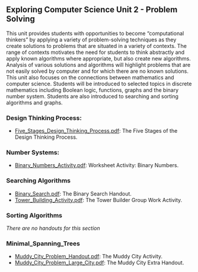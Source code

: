 ## Exploring Computer Science Unit 2 - Problem Solving

This unit provides students with opportunities to become “computational thinkers” by applying a variety of problem-solving techniques as they create solutions to problems that are situated in a variety of contexts. The range of contexts motivates the need for students to think abstractly and apply known algorithms where appropriate, but also create new algorithms. Analysis of various solutions and algorithms will highlight problems that are not easily solved by computer and for which there are no known solutions. This unit also focuses on the connections between mathematics and computer science. Students will be introduced to selected topics in discrete mathematics including Boolean logic, functions, graphs and the binary number system. Students are also introduced to searching and sorting algorithms and graphs.

### Design Thinking Process:
* [Five_Stages_Design_Thinking_Process.pdf](./Five_Stages_Design_Thinking_Process.pdf): The Five Stages of the Design Thinking Process.

### Number Systems:
* [Binary_Numbers_Activity.pdf](./Binary_Numbers_Activity.pdf): Worksheet Activity: Binary Numbers.

### Searching Algorithms
* [Binary_Search.pdf](./Binary_Search.pdf): The Binary Search Handout.
* [Tower_Building_Activity.pdf](./Tower_Building_Activity.pdf): The Tower Builder Group Work Activity.

### Sorting Algorithms
_There are no handouts for this section_

### Minimal_Spanning_Trees
* [Muddy_City_Problem_Handout.pdf](./Muddy_City_Problem_Handout.pdf): The Muddy City Activity.
* [Muddy_City_Problem_Large_City.pdf](./Muddy_City_Problem_Large_City.pdf): The Muddy City Extra Handout.
